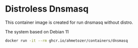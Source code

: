 # Distroless Dnsmasq

This container image is created for run dnsmasq without distro.

The system based on Debian 11

```bash
docker run -it --rm ghcr.io/ahmetozer/containers/dnsmasq
```
